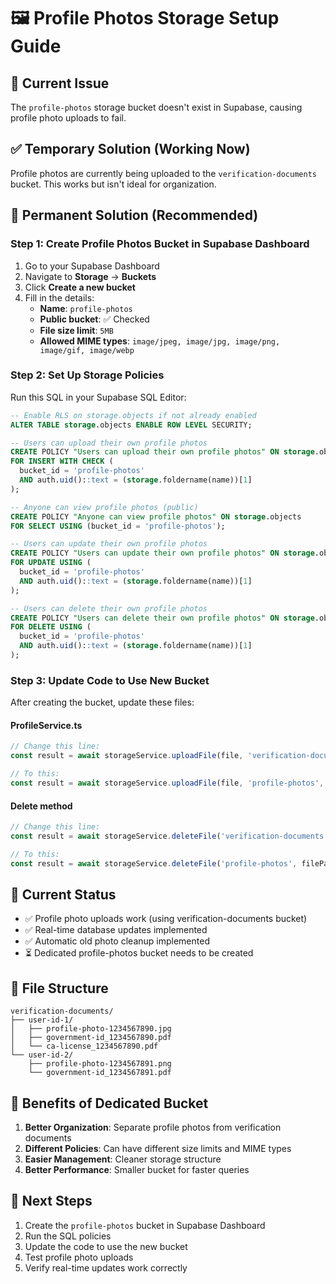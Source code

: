 # 🖼️ Profile Photos Storage Setup Guide

## 🚨 **Current Issue**
The `profile-photos` storage bucket doesn't exist in Supabase, causing profile photo uploads to fail.

## ✅ **Temporary Solution (Working Now)**
Profile photos are currently being uploaded to the `verification-documents` bucket. This works but isn't ideal for organization.

## 🎯 **Permanent Solution (Recommended)**

### **Step 1: Create Profile Photos Bucket in Supabase Dashboard**

1. Go to your Supabase Dashboard
2. Navigate to **Storage** → **Buckets**
3. Click **Create a new bucket**
4. Fill in the details:
   - **Name**: `profile-photos`
   - **Public bucket**: ✅ Checked
   - **File size limit**: `5MB`
   - **Allowed MIME types**: `image/jpeg, image/jpg, image/png, image/gif, image/webp`

### **Step 2: Set Up Storage Policies**

Run this SQL in your Supabase SQL Editor:

```sql
-- Enable RLS on storage.objects if not already enabled
ALTER TABLE storage.objects ENABLE ROW LEVEL SECURITY;

-- Users can upload their own profile photos
CREATE POLICY "Users can upload their own profile photos" ON storage.objects
FOR INSERT WITH CHECK (
  bucket_id = 'profile-photos' 
  AND auth.uid()::text = (storage.foldername(name))[1]
);

-- Anyone can view profile photos (public)
CREATE POLICY "Anyone can view profile photos" ON storage.objects
FOR SELECT USING (bucket_id = 'profile-photos');

-- Users can update their own profile photos
CREATE POLICY "Users can update their own profile photos" ON storage.objects
FOR UPDATE USING (
  bucket_id = 'profile-photos' 
  AND auth.uid()::text = (storage.foldername(name))[1]
);

-- Users can delete their own profile photos
CREATE POLICY "Users can delete their own profile photos" ON storage.objects
FOR DELETE USING (
  bucket_id = 'profile-photos' 
  AND auth.uid()::text = (storage.foldername(name))[1]
);
```

### **Step 3: Update Code to Use New Bucket**

After creating the bucket, update these files:

#### **ProfileService.ts**
```typescript
// Change this line:
const result = await storageService.uploadFile(file, 'verification-documents', fileName);

// To this:
const result = await storageService.uploadFile(file, 'profile-photos', fileName);
```

#### **Delete method**
```typescript
// Change this line:
const result = await storageService.deleteFile('verification-documents', filePath);

// To this:
const result = await storageService.deleteFile('profile-photos', filePath);
```

## 🔄 **Current Status**
- ✅ Profile photo uploads work (using verification-documents bucket)
- ✅ Real-time database updates implemented
- ✅ Automatic old photo cleanup implemented
- ⏳ Dedicated profile-photos bucket needs to be created

## 📁 **File Structure**
```
verification-documents/
├── user-id-1/
│   ├── profile-photo-1234567890.jpg
│   ├── government-id_1234567890.pdf
│   └── ca-license_1234567890.pdf
└── user-id-2/
    ├── profile-photo-1234567891.png
    └── government-id_1234567891.pdf
```

## 🎉 **Benefits of Dedicated Bucket**
1. **Better Organization**: Separate profile photos from verification documents
2. **Different Policies**: Can have different size limits and MIME types
3. **Easier Management**: Cleaner storage structure
4. **Better Performance**: Smaller bucket for faster queries

## 🚀 **Next Steps**
1. Create the `profile-photos` bucket in Supabase Dashboard
2. Run the SQL policies
3. Update the code to use the new bucket
4. Test profile photo uploads
5. Verify real-time updates work correctly
